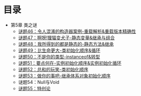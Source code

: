 # 目录

* 第5章 类之谜
   * [谜题46：令人混淆的构造器案例-重载解析&重载版本精确性](谜题46.令人混淆的构造器案例-重载解析&重载版本精确性.md)
   * [谜题47：啊呀!狸猫变犬子-静态变量&继承与组合](谜题47.我的猫变成狗了-静态变量&继承与组合.md)
   * [谜题48：我所得到的都是静态的-静态方法&继承](谜题48.我所得到的都是静态的-静态方法&继承.md)
   * [谜题49：比生命更大-类初始化顺序&循环](谜题49.比生命更大-类初始化顺序&循环.md)
   * [谜题50：不是你的类型-instanceof&转型](谜题50.不是你的类型-instanceof&转型.md)
   * [谜题51：要点何在-实例初始化顺序&实例初始化循环](谜题51.那个点是什么-实例初始化顺序&实例初始化循环.md)
   * [谜题52：总和的玩笑-类初始化顺序](谜题52.合计数的玩笑-类初始化顺序.md)
   * [谜题53：做你的事吧-继承体系对象初始化顺序](谜题53.按你的意愿行事-继承体系对象初始化顺序.md)
   * 谜题54：Null与Void
   * [谜题55：特创论](谜题55.特创论.md)
